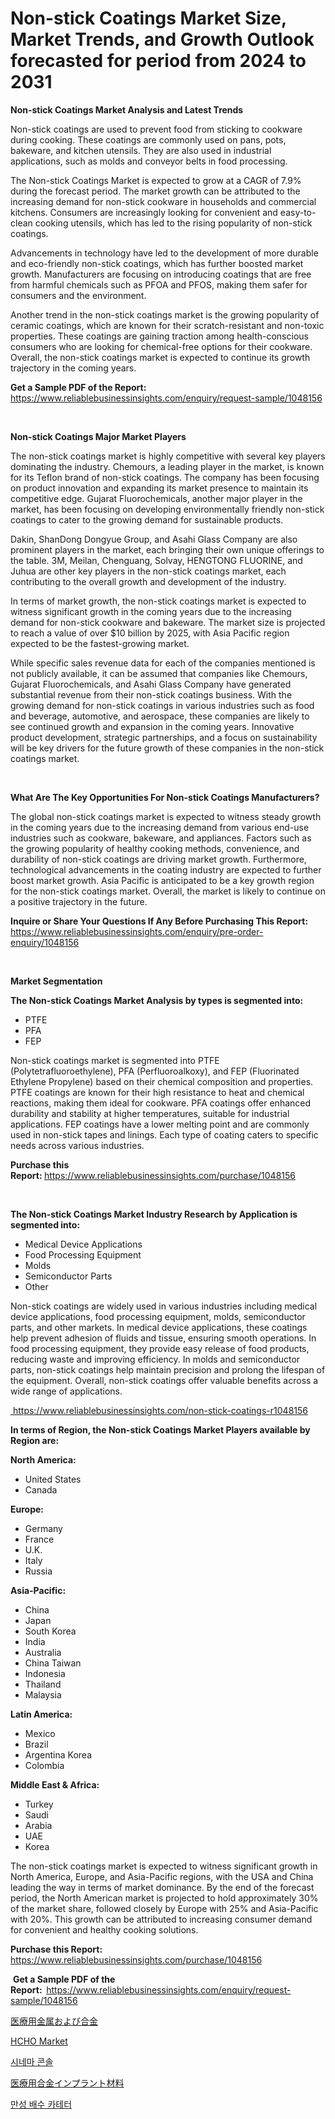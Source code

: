 <p><h1>Non-stick Coatings Market Size, Market Trends, and Growth Outlook forecasted for period from 2024 to 2031</h1></p><p><strong>Non-stick Coatings Market Analysis and Latest Trends</strong></p>
<p><p>Non-stick coatings are used to prevent food from sticking to cookware during cooking. These coatings are commonly used on pans, pots, bakeware, and kitchen utensils. They are also used in industrial applications, such as molds and conveyor belts in food processing.</p><p>The Non-stick Coatings Market is expected to grow at a CAGR of 7.9% during the forecast period. The market growth can be attributed to the increasing demand for non-stick cookware in households and commercial kitchens. Consumers are increasingly looking for convenient and easy-to-clean cooking utensils, which has led to the rising popularity of non-stick coatings.</p><p>Advancements in technology have led to the development of more durable and eco-friendly non-stick coatings, which has further boosted market growth. Manufacturers are focusing on introducing coatings that are free from harmful chemicals such as PFOA and PFOS, making them safer for consumers and the environment.</p><p>Another trend in the non-stick coatings market is the growing popularity of ceramic coatings, which are known for their scratch-resistant and non-toxic properties. These coatings are gaining traction among health-conscious consumers who are looking for chemical-free options for their cookware. Overall, the non-stick coatings market is expected to continue its growth trajectory in the coming years.</p></p>
<p><strong>Get a Sample PDF of the Report:&nbsp;</strong> <a href="https://www.reliablebusinessinsights.com/enquiry/request-sample/1048156">https://www.reliablebusinessinsights.com/enquiry/request-sample/1048156</a></p>
<p>&nbsp;</p>
<p><strong>Non-stick Coatings Major Market Players</strong></p>
<p><p>The non-stick coatings market is highly competitive with several key players dominating the industry. Chemours, a leading player in the market, is known for its Teflon brand of non-stick coatings. The company has been focusing on product innovation and expanding its market presence to maintain its competitive edge. Gujarat Fluorochemicals, another major player in the market, has been focusing on developing environmentally friendly non-stick coatings to cater to the growing demand for sustainable products.</p><p>Dakin, ShanDong Dongyue Group, and Asahi Glass Company are also prominent players in the market, each bringing their own unique offerings to the table. 3M, Meilan, Chenguang, Solvay, HENGTONG FLUORINE, and Juhua are other key players in the non-stick coatings market, each contributing to the overall growth and development of the industry.</p><p>In terms of market growth, the non-stick coatings market is expected to witness significant growth in the coming years due to the increasing demand for non-stick cookware and bakeware. The market size is projected to reach a value of over $10 billion by 2025, with Asia Pacific region expected to be the fastest-growing market.</p><p>While specific sales revenue data for each of the companies mentioned is not publicly available, it can be assumed that companies like Chemours, Gujarat Fluorochemicals, and Asahi Glass Company have generated substantial revenue from their non-stick coatings business. With the growing demand for non-stick coatings in various industries such as food and beverage, automotive, and aerospace, these companies are likely to see continued growth and expansion in the coming years. Innovative product development, strategic partnerships, and a focus on sustainability will be key drivers for the future growth of these companies in the non-stick coatings market.</p></p>
<p>&nbsp;</p>
<p><strong>What Are The Key Opportunities For Non-stick Coatings Manufacturers?</strong></p>
<p><p>The global non-stick coatings market is expected to witness steady growth in the coming years due to the increasing demand from various end-use industries such as cookware, bakeware, and appliances. Factors such as the growing popularity of healthy cooking methods, convenience, and durability of non-stick coatings are driving market growth. Furthermore, technological advancements in the coating industry are expected to further boost market growth. Asia Pacific is anticipated to be a key growth region for the non-stick coatings market. Overall, the market is likely to continue on a positive trajectory in the future.</p></p>
<p><strong>Inquire or Share Your Questions If Any Before Purchasing This Report:</strong> <a href="https://www.reliablebusinessinsights.com/enquiry/pre-order-enquiry/1048156">https://www.reliablebusinessinsights.com/enquiry/pre-order-enquiry/1048156</a></p>
<p>&nbsp;</p>
<p><strong>Market Segmentation</strong></p>
<p><strong>The Non-stick Coatings Market Analysis by types is segmented into:</strong></p>
<p><ul><li>PTFE</li><li>PFA</li><li>FEP</li></ul></p>
<p><p>Non-stick coatings market is segmented into PTFE (Polytetrafluoroethylene), PFA (Perfluoroalkoxy), and FEP (Fluorinated Ethylene Propylene) based on their chemical composition and properties. PTFE coatings are known for their high resistance to heat and chemical reactions, making them ideal for cookware. PFA coatings offer enhanced durability and stability at higher temperatures, suitable for industrial applications. FEP coatings have a lower melting point and are commonly used in non-stick tapes and linings. Each type of coating caters to specific needs across various industries.</p></p>
<p><strong>Purchase this Report:&nbsp;</strong><a href="https://www.reliablebusinessinsights.com/purchase/1048156">https://www.reliablebusinessinsights.com/purchase/1048156</a></p>
<p>&nbsp;</p>
<p><strong>The Non-stick Coatings Market Industry Research by Application is segmented into:</strong></p>
<p><ul><li>Medical Device Applications</li><li>Food Processing Equipment</li><li>Molds</li><li>Semiconductor Parts</li><li>Other</li></ul></p>
<p><p>Non-stick coatings are widely used in various industries including medical device applications, food processing equipment, molds, semiconductor parts, and other markets. In medical device applications, these coatings help prevent adhesion of fluids and tissue, ensuring smooth operations. In food processing equipment, they provide easy release of food products, reducing waste and improving efficiency. In molds and semiconductor parts, non-stick coatings help maintain precision and prolong the lifespan of the equipment. Overall, non-stick coatings offer valuable benefits across a wide range of applications.</p></p>
<p><a href="https://www.reliablebusinessinsights.com/non-stick-coatings-r1048156">&nbsp;https://www.reliablebusinessinsights.com/non-stick-coatings-r1048156</a></p>
<p><strong>In terms of Region, the Non-stick Coatings Market Players available by Region are:</strong></p>
<p>
    <p> <strong> North America: </strong>
        <ul>
            <li>United States</li>
            <li>Canada</li>
        </ul>
        </p> 
    <p> <strong> Europe: </strong>
        <ul>
            <li>Germany</li>
            <li>France</li>
            <li>U.K.</li>
            <li>Italy</li>
            <li>Russia</li>
        </ul>
        </p> 
    <p> <strong> Asia-Pacific: </strong>
        <ul>
            <li>China</li>
            <li>Japan</li>
            <li>South Korea</li>
            <li>India</li>
            <li>Australia</li>
            <li>China Taiwan</li>
            <li>Indonesia</li>
            <li>Thailand</li>
            <li>Malaysia</li>
        </ul>
        </p> 
    <p> <strong> Latin America: </strong>
        <ul>
            <li>Mexico</li>
            <li>Brazil</li>
            <li>Argentina Korea</li>
            <li>Colombia</li>
        </ul>
        </p> 
    <p> <strong> Middle East & Africa: </strong>
        <ul>
            <li>Turkey</li>
            <li>Saudi</li>
            <li>Arabia</li>
            <li>UAE</li>
            <li>Korea</li>
        </ul>
    </p>
    </p>
<p><p>The non-stick coatings market is expected to witness significant growth in North America, Europe, and Asia-Pacific regions, with the USA and China leading the way in terms of market dominance. By the end of the forecast period, the North American market is projected to hold approximately 30% of the market share, followed closely by Europe with 25% and Asia-Pacific with 20%. This growth can be attributed to increasing consumer demand for convenient and healthy cooking solutions.</p></p>
<p><strong>Purchase this Report: </strong><a href="https://www.reliablebusinessinsights.com/purchase/1048156">https://www.reliablebusinessinsights.com/purchase/1048156</a></p>
<p>&nbsp;<strong>Get a Sample PDF of the Report:&nbsp;&nbsp;</strong><a href="https://www.reliablebusinessinsights.com/enquiry/request-sample/1048156">https://www.reliablebusinessinsights.com/enquiry/request-sample/1048156</a></p>
<p><strong></strong></p>
<p><p><a href="https://github.com/NikitaBruen/Market-Research-Report-List-1/blob/main/6024731126386.md">医療用金属および合金</a></p><p><a href="https://github.com/mahnoor2003/Market-Research-Report-List-4/blob/main/hcho-market.md">HCHO Market</a></p><p><a href="https://github.com/raap8632/Market-Research-Report-List-1/blob/main/4517914123448.md">시네마 콘솔</a></p><p><a href="https://github.com/mm14022023/Market-Research-Report-List-1/blob/main/3109618126385.md">医療用合金インプラント材料</a></p><p><a href="https://github.com/laholand/Market-Research-Report-List-4/blob/main/6336687121140.md">만성 배수 카테터</a></p></p>
